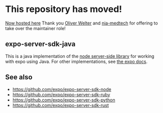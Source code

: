 # This repository has moved!
[Now hosted here](https://github.com/nia-medtech/expo-server-sdk-java)
Thank you [Oliver Welter](mailto:oliver.welter@nia-medtech.com) and [nia-medtech](https://nia-medtech.com) for offering to take over the maintainer role!

## expo-server-sdk-java
This is a java implementation of the [node server-side library](https://github.com/expo/expo-server-sdk-node) for working with expo using Java.
For other implementations, see [the expo docs](https://docs.expo.io/versions/latest/guides/push-notifications/#2-call-expos-push-api-with-the).

## See also
  * https://github.com/expo/expo-server-sdk-node
  * https://github.com/expo/expo-server-sdk-ruby
  * https://github.com/expo/expo-server-sdk-python
  * https://github.com/expo/expo-server-sdk-rust
